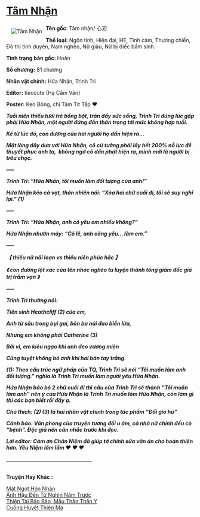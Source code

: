 <a href="https://utruyen.com/truyen/tam-nhan/19372/" title="Tâm Nhận"><h1>Tâm Nhận</h1></a><div style="display:table"><img align="right" style="float: left; padding: 10px;" src="https://utruyen.com/images/story/200x260/tam-nhan.jpg" alt="Tâm Nhận"><b>Tên gốc</b>: Tâm nhận/ 心刃<p></p><b>Thể loại:</b> Ngôn tình, Hiện đại, HE, Tình cảm, Thương chiến, Đô thị tình duyên, Nam nghèo, Nữ giàu, Nữ bị điếc bẩm sinh.<p></p><b>Tình trạng bản gốc: </b>Hoàn<p></p><b>Số chương:</b> 81 chương<p></p><b>Nhân vật chính:</b> Hứa Nhận, Trình Trì<p></p><b>Editor:</b> tieucute (Hạ Cẩm Vân)<p></p><b>Poster:</b> Kẹo Bông, chị Tâm Tít Tắp ❤<p></p>_________<p></p>Tuổi niên thiếu tươi trẻ bồng bột, tràn đầy sức sống, Trình Trì đúng lúc gặp phải Hứa Nhận, một người đứng đắn thận trọng tới mức không hợp tuổi.<p></p>Kể từ lúc đó, con đường của hai người họ dần hiện ra...<p></p>Một lòng dây dưa với Hứa Nhận, cô cứ tưởng phải lấy hết 200% nỗ lực để thuyết phục anh ta,  không ngờ cô dần phát hiện ra, mình mới là người bị trêu chọc.<p></p>—–<p></p>Trình Trì: “Hứa Nhận, tôi muốn làm đối tượng của anh!”<p></p>Hứa Nhận kéo cà vạt, thản nhiên nói: “Xóa hai chữ cuối đi, tôi sẽ suy nghĩ lại.” (1)<p></p>—–<p></p>Trình Trì: “Hứa Nhận, anh có yêu em nhiều không?”<p></p>Hứa Nhận nhướn mày: “Có lẽ, anh càng yêu… làm em.”<p></p>—–<p></p>【 thiếu nữ nổi loạn vs thiếu niên phúc hắc 】<p></p>《 con đường lột xác của tên nhóc nghèo tu luyện thành tổng giám đốc giá trị trăm vạn 》<p></p>—–<p></p>Trình Trì thường nói:<p></p>Tiên sinh Heathcliff (2) của em,<p></p>Anh từ sâu trong bụi gai, bôn ba núi đao biển lửa,<p></p>Nhưng em không phải Catherine (3)<p></p>Bởi vì, em kiêu ngạo khi anh đeo vương miện<p></p>Cũng tuyệt không bỏ anh khi hai bàn tay trắng.<p></p>(1): Theo cấu trúc ngữ pháp của TQ, Trình Trì sẽ nói “Tôi muốn làm anh đối tượng.” nghĩa là Trình Trì muốn làm người yêu Hứa Nhận.<p></p>Hứa Nhận bảo bỏ 2 chữ cuối đi thì câu của Trình Trì sẽ thành “Tôi muốn làm anh” nên ý của Hứa Nhận là Trình Trì muốn làm Hứa Nhận, còn làm gì thì các bạn biết rồi đấy ạ.<p></p>Chú thích: (2) (3) là hai nhân vật chính trong tác phẩm “Đồi gió hú”<p></p>Cảnh báo: Văn phong của truyện tương đối u ám, cả nhà nữ chính đều có “bệnh”. Độc giả nên cân nhắc trước khi đọc.<p></p>Lời editor: Cảm ơn Chân Niệm đã giúp tớ chỉnh sửa văn án cho hoàn thiện hơn. Yêu Niệm lắm lắm ❤ ❤ ❤<p></p>_____________________________________________</div><p><br><b>Truyện Hay Khác :</b></p><a href="https://utruyen.com/truyen/mat-ngot-hon-nhan/16849/" alt="Mật Ngọt Hôn Nhân">Mật Ngọt Hôn Nhân</a><br/><a href="https://github.com/quanluxury/ngontinhhot/tree/master/truyenhay/19326/" alt="Ảnh Hậu Đến Từ Nghìn Năm Trước">Ảnh Hậu Đến Từ Nghìn Năm Trước</a><br/><a href="https://github.com/quanluxury/ngontinhhot/tree/master/truyenhay/16871/" alt="Thiên Tài Bảo Bảo, Mẫu Thân Thần Y">Thiên Tài Bảo Bảo, Mẫu Thân Thần Y</a><br/><a href="https://github.com/quanluxury/ngontinhhot/tree/master/truyenhay/17571/" alt="Cuồng Huyết Thiên Ma">Cuồng Huyết Thiên Ma</a><br/>